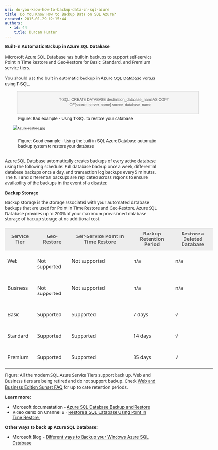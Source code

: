 ```yaml
---
uri: do-you-know-how-to-backup-data-on-sql-azure
title: Do You Know How to Backup Data on SQL Azure?
created: 2015-01-29 02:15:44
authors:
  - id: 44
    title: Duncan Hunter
---
```





<span class='intro'> <p><span style="color&#58;#2a2a2a;font-family&#58;'segoe ui', helvetica, garuda, arial, sans-serif;line-height&#58;18px;"><strong style="line-height&#58;1.6;"><strong style="line-height&#58;20.7999992370605px;">​Built-in Automatic Backup in Azure SQL Database</strong></strong>​<br></span></p><p><span style="color&#58;#2a2a2a;font-family&#58;'segoe ui', helvetica, garuda, arial, sans-serif;line-height&#58;18px;">Microsoft Azure SQL Database has built-in backups to support self-service Point in Time Restore and Geo-Restore for Basic, Standard, and Premium service tiers.</span></p> </span>

<p>​<span style="line-height&#58;1.6;">You should use the built in automatic backup in Azure</span><span style="font-family&#58;arial, helvetica, sans-serif;line-height&#58;17px;">&#160;SQL Database versus using&#160;T-SQL.</span></p><blockquote style="margin&#58;0px 0px 0px 40px;border&#58;none;padding&#58;0px;"><dt style="border&#58;1px solid #cccccc;width&#58;595px;font-family&#58;arial, helvetica, sans-serif;line-height&#58;17px;background&#58;#f5f5f5;"><p class="ssw15-rteElement-P" style="text-align&#58;center;padding-top&#58;5px;border-bottom-width&#58;5px;padding-bottom&#58;5px;width&#58;612px;">​ &#160;​​​ &#160; &#160;<span style="font-size&#58;12px;">T-​​​SQL&#58; CREATE DATABASE destination_database_nameAS COPY OF[source_server_name].source_database_name​​​​</span></p></dt></blockquote><dl class="bad" style="margin&#58;0px;padding-top&#58;10px;padding-bottom&#58;10px;padding-left&#58;20px;font-family&#58;arial, helvetica, sans-serif;line-height&#58;17px;"><dd style="margin-top&#58;-2px;margin-left&#58;0px;padding-bottom&#58;7px;padding-left&#58;1.7em;">Figure&#58; Bad example -&#160;Using T-SQL to restore your database​</dd>
   <span style="color&#58;#555555;font-size&#58;11px;font-weight&#58;bold;line-height&#58;21px;background-color&#58;transparent;"><img src="/PublishingImages/Azure-restore.jpg" alt="Azure-restore.jpg" style="margin&#58;5px;" />​</span></dl><dl class="good" style="margin&#58;0px;padding-top&#58;10px;padding-bottom&#58;10px;padding-left&#58;20px;font-family&#58;arial, helvetica, sans-serif;line-height&#58;17px;"><dd style="margin-top&#58;-2px;margin-left&#58;0px;padding-bottom&#58;7px;padding-left&#58;1.7em;">Figure&#58; Good example - Using the built in SQL Azure Database automatic backup system to restore your database</dd></dl><p></p><p>
   <a class="LW_CollapsibleArea_TitleAhref" role="button" title="Collapse" style="color&#58;#000000;font-family&#58;'segoe ui semibold', 'segoe ui', 'lucida grande', verdana, arial, helvetica, sans-serif;font-size&#58;18px;line-height&#58;normal;outline&#58;none;"><span class="LW_CollapsibleArea_Title" style="font-size&#58;1.25em;line-height&#58;1.4em;display&#58;inline !important;"></span></a><span style="color&#58;#2a2a2a;line-height&#58;18px;font-family&#58;'segoe ui', helvetica, garuda, arial, sans-serif;">Azure SQL Database automatically creates backups of every active database using the following schedule&#58; Full database backup once a week, differential database backups once a day, and transaction log backups every 5 minutes. The full and differential backups are replicated across regions to ensure availability of the backups in the event of a disaster.</span></p><p>
   <span style="color&#58;#2a2a2a;line-height&#58;18px;font-family&#58;'segoe ui', helvetica, garuda, arial, sans-serif;"></span><strong style="color&#58;#2a2a2a;line-height&#58;18px;font-family&#58;'segoe ui', helvetica, garuda, arial, sans-serif;">Backup Storage</strong></p><p>
   <span style="color&#58;#2a2a2a;line-height&#58;18px;font-family&#58;'segoe ui', helvetica, garuda, arial, sans-serif;">Backup storage is the storage associated with your automated database backups that are used for Point in Time Restore and Geo-Restore. Azure SQL Database provides up to 200% of your maximum provisioned database storage of backup storage at no additional cost.​</span></p><p>
   <span style="color&#58;#2a2a2a;line-height&#58;18px;font-family&#58;'segoe ui', helvetica, garuda, arial, sans-serif;"></span></p><table style="margin-bottom&#58;14px;margin-top&#58;20px;width&#58;684px;color&#58;#000000;font-family&#58;'segoe ui', helvetica, garuda, arial, sans-serif;line-height&#58;17.5499992370605px;"><tbody><tr><th style="padding&#58;10px 8px;color&#58;#636363;background-color&#58;#ededed;">Service Tier</th><th style="padding&#58;10px 8px;color&#58;#636363;background-color&#58;#ededed;">Geo-Restore</th><th style="padding&#58;10px 8px;color&#58;#636363;background-color&#58;#ededed;">Self-Service Point in Time Restore</th><th style="padding&#58;10px 8px;color&#58;#636363;width&#58;122px;background-color&#58;#ededed;">Backup Retention Period</th><th style="padding&#58;10px 8px;color&#58;#636363;width&#58;115px;background-color&#58;#ededed;">Restore a Deleted Database</th></tr><tr><td style="padding&#58;10px 8px;color&#58;#2a2a2a;vertical-align&#58;top;"><p style="line-height&#58;18px;">Web</p></td><td style="padding&#58;10px 8px;color&#58;#2a2a2a;vertical-align&#58;top;"><p style="line-height&#58;18px;">Not supported</p></td><td style="padding&#58;10px 8px;color&#58;#2a2a2a;vertical-align&#58;top;"><p style="line-height&#58;18px;">Not supported</p></td><td style="padding&#58;10px 8px;color&#58;#2a2a2a;vertical-align&#58;top;"><p style="line-height&#58;18px;">n/a</p></td><td style="padding&#58;10px 8px;color&#58;#2a2a2a;vertical-align&#58;top;"><p style="line-height&#58;18px;">n/a</p></td></tr><tr><td style="padding&#58;10px 8px;color&#58;#2a2a2a;vertical-align&#58;top;"><p style="line-height&#58;18px;">Business</p></td><td style="padding&#58;10px 8px;color&#58;#2a2a2a;vertical-align&#58;top;"><p style="line-height&#58;18px;">Not supported</p></td><td style="padding&#58;10px 8px;color&#58;#2a2a2a;vertical-align&#58;top;"><p style="line-height&#58;18px;">Not supported</p></td><td style="padding&#58;10px 8px;color&#58;#2a2a2a;vertical-align&#58;top;"><p style="line-height&#58;18px;">n/a</p></td><td style="padding&#58;10px 8px;color&#58;#2a2a2a;vertical-align&#58;top;"><p style="line-height&#58;18px;">n/a</p></td></tr><tr><td style="padding&#58;10px 8px;color&#58;#2a2a2a;vertical-align&#58;top;"><p style="line-height&#58;18px;">Basic</p></td><td style="padding&#58;10px 8px;color&#58;#2a2a2a;vertical-align&#58;top;"><p style="line-height&#58;18px;">Supported</p></td><td style="padding&#58;10px 8px;color&#58;#2a2a2a;vertical-align&#58;top;"><p style="line-height&#58;18px;">Supported</p></td><td style="padding&#58;10px 8px;color&#58;#2a2a2a;vertical-align&#58;top;"><p style="line-height&#58;18px;">7 days</p></td><td style="padding&#58;10px 8px;color&#58;#2a2a2a;vertical-align&#58;top;"><p style="line-height&#58;18px;">√</p></td></tr><tr><td style="padding&#58;10px 8px;color&#58;#2a2a2a;vertical-align&#58;top;"><p style="line-height&#58;18px;">Standard</p></td><td style="padding&#58;10px 8px;color&#58;#2a2a2a;vertical-align&#58;top;"><p style="line-height&#58;18px;">Supported</p></td><td style="padding&#58;10px 8px;color&#58;#2a2a2a;vertical-align&#58;top;"><p style="line-height&#58;18px;">Supported</p></td><td style="padding&#58;10px 8px;color&#58;#2a2a2a;vertical-align&#58;top;"><p style="line-height&#58;18px;">14 days</p></td><td style="padding&#58;10px 8px;color&#58;#2a2a2a;vertical-align&#58;top;"><p style="line-height&#58;18px;">√</p></td></tr><tr><td style="padding&#58;10px 8px;color&#58;#2a2a2a;vertical-align&#58;top;"><p style="line-height&#58;18px;">Premium</p></td><td style="padding&#58;10px 8px;color&#58;#2a2a2a;vertical-align&#58;top;"><p style="line-height&#58;18px;">Supported</p></td><td style="padding&#58;10px 8px;color&#58;#2a2a2a;vertical-align&#58;top;"><p style="line-height&#58;18px;">Supported</p></td><td style="padding&#58;10px 8px;color&#58;#2a2a2a;vertical-align&#58;top;"><p style="line-height&#58;18px;">35 days</p></td><td style="padding&#58;10px 8px;color&#58;#2a2a2a;vertical-align&#58;top;"><p style="line-height&#58;18px;">√</p></td></tr></tbody></table><p>
   <span style="color&#58;#2a2a2a;line-height&#58;18px;font-family&#58;'segoe ui', helvetica, garuda, arial, sans-serif;">Figure&#58; All the modern SQL Azure Service Tiers support back up. Web and Business tiers are being retired and do not support backup. Check&#160;</span><a href="https&#58;//msdn.microsoft.com/en-us/library/azure/dn741330.aspx" style="line-height&#58;20px;">Web and Business Edition Sunset FAQ​</a><span style="color&#58;#2a2a2a;font-family&#58;'segoe ui', helvetica, garuda, arial, sans-serif;line-height&#58;18px;">&#160;for up to date retention periods.</span></p><p>
   <span style="color&#58;#2a2a2a;line-height&#58;18px;font-family&#58;'segoe ui', helvetica, garuda, arial, sans-serif;"><strong>Learn more&#58;</strong><br></span></p><ul><li>
      <span style="line-height&#58;18px;">​Microsoft documentation -&#160;</span><a href="https&#58;//msdn.microsoft.com/en-us/library/azure/jj650016.aspx">Azure SQL Database Backup and Restore​​</a><br></li><li>Video demo on Channel 9 -&#160;<a href="http&#58;//channel9.msdn.com/Blogs/Windows-Azure/Restore-a-SQL-Database-Using-Point-in-Time-Restore">Restore a SQL Database Using Point in Time&#160;Restore​&#160;</a></li></ul><p></p><p>
   <span style="color&#58;#2a2a2a;line-height&#58;18px;font-family&#58;'segoe ui', helvetica, garuda, arial, sans-serif;"><strong>Other ways to back up Azure SQL Database&#58;<br></strong></span></p><ul><li>
      <span style="line-height&#58;20px;">​Microsoft Blog -&#160;</span><span style="line-height&#58;20px;"><a href="http&#58;//blogs.msdn.com/b/mast/archive/2013/03/04/different-ways-to-backup-your-windows-azure-sql-database.aspx">Different ways to Backup your Windows Azure SQL Database​</a></span><br></li></ul><p>
   <span style="color&#58;#2a2a2a;line-height&#58;18px;font-family&#58;'segoe ui', helvetica, garuda, arial, sans-serif;"><strong><br></strong></span></p>


